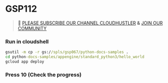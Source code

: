 # GSP112
>🚨 [PLEASE SUBSCRIBE OUR CHANNEL CLOUDHUSTLER](https://www.youtube.com/@cloudhustlers) **&** [JOIN OUR COMMUNITY](https://chat.whatsapp.com/KBfUcSleGGEFf2Xvvm8FW3)
### Run in cloudshell
```cmd
gsutil -m cp -r gs://spls/gsp067/python-docs-samples .
cd python-docs-samples/appengine/standard_python3/hello_world
gcloud app deploy
```
### Press 10 (Check the progress)
